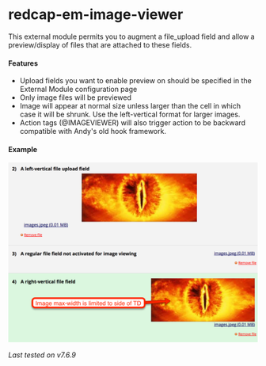 # redcap-em-image-viewer
This external module permits you to augment a file_upload field and allow a preview/display of files that are attached to these fields.

#### Features
 * Upload fields you want to enable preview on should be specified in the External Module configuration page
 * Only image files will be previewed
 * Image will appear at normal size unless larger than the cell in which case it will be shrunk.  Use the left-vertical format for larger images.
 * Action tags (@IMAGEVIEWER) will also trigger action to be backward compatible with Andy's old hook framework.
 
 
#### Example
![Example Survey](docs/example.png)
 
 
*Last tested on v7.6.9*
 
 